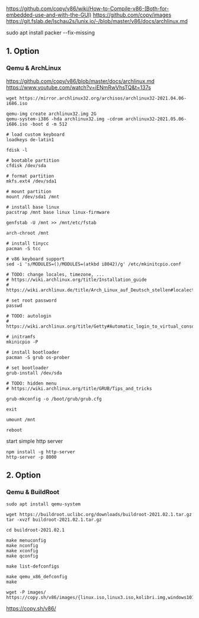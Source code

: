 https://github.com/copy/v86/wiki/How-to-Compile-v86-(Both-for-embedded-use-and-with-the-GUI)
https://github.com/copy/images
https://git.fslab.de/lschau2s/lunix.io/-/blob/master/v86/docs/archlinux.md

sudo apt install packer --fix-missing

## 1. Option
### Qemu & ArchLinux

https://github.com/copy/v86/blob/master/docs/archlinux.md
https://www.youtube.com/watch?v=iENmRwVhsTQ&t=137s

```
wget https://mirror.archlinux32.org/archisos/archlinux32-2021.04.06-i686.iso

qemu-img create archlinux32.img 2G
qemu-system-i386 -hda archlinux32.img -cdrom archlinux32-2021.05.06-i686.iso -boot d -m 512
```

```
# load custom keyboard
loadkeys de-latin1

fdisk -l

# bootable partition
cfdisk /dev/sda

# format partition
mkfs.ext4 /dev/sda1

# mount partition
mount /dev/sda1 /mnt

# install base linux
pacstrap /mnt base linux linux-firmware

genfstab -U /mnt >> /mnt/etc/fstab

arch-chroot /mnt

# install tinycc
pacman -S tcc

# v86 keyboard support
sed -i 's/MODULES=()/MODULES=(atkbd i8042)/g' /etc/mkinitcpio.conf

# TODO: change locales, timezone, ...
# https://wiki.archlinux.org/title/Installation_guide
# https://wiki.archlinux.de/title/Arch_Linux_auf_Deutsch_stellen#localectl

# set root password
passwd

# TODO: autologin
# https://wiki.archlinux.org/title/Getty#Automatic_login_to_virtual_console

# initramfs
mkinicpio -P

# install bootloader
pacman -S grub os-prober

# set bootloader
grub-install /dev/sda

# TODO: hidden menu
# https://wiki.archlinux.org/title/GRUB/Tips_and_tricks

grub-mkconfig -o /boot/grub/grub.cfg

exit

umount /mnt

reboot
```

start simple http server 

```
npm install -g http-server
http-server -p 8000
```

## 2. Option
### Qemu & BuildRoot

```
sudo apt install qemu-system

wget https://buildroot.uclibc.org/downloads/buildroot-2021.02.1.tar.gz
tar -xvzf buildroot-2021.02.1.tar.gz

cd buildroot-2021.02.1

make menuconfig
make nconfig
make xconfig
make qconfig

make list-defconfigs

make qemu_x86_defconfig
make

wget -P images/ https://copy.sh/v86/images/{linux.iso,linux3.iso,kolibri.img,windows101.img,os8.dsk,freedos722.img,openbsd.img}
```

https://copy.sh/v86/